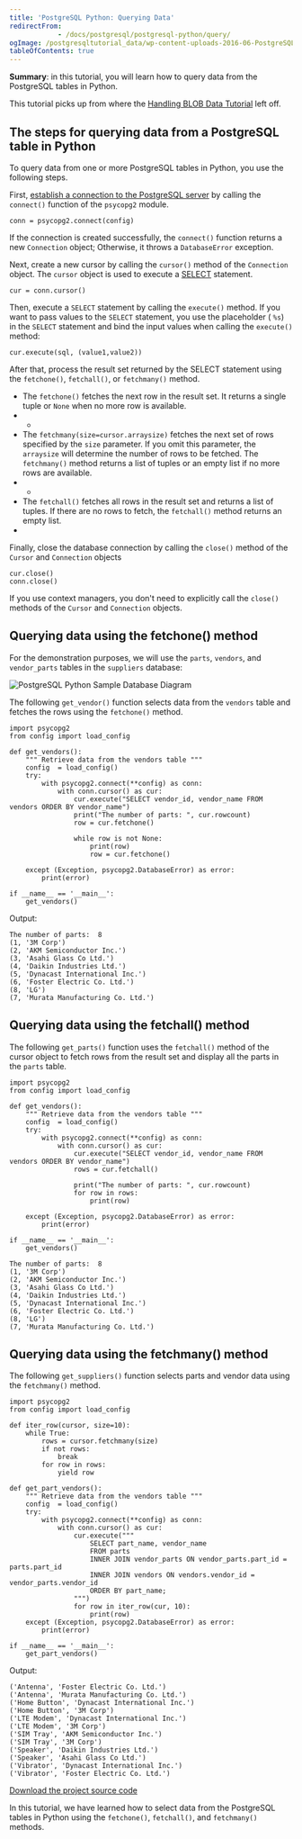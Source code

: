 ```yaml
---
title: 'PostgreSQL Python: Querying Data'
redirectFrom: 
            - /docs/postgresql/postgresql-python/query/
ogImage: /postgresqltutorial_data/wp-content-uploads-2016-06-PostgreSQL-Python-Sample-Database-Diagram.png
tableOfContents: true
---
```


**Summary**: in this tutorial, you will learn how to query data from the PostgreSQL tables in Python.



This tutorial picks up from where the [Handling BLOB Data Tutorial](https://www.postgresqltutorial.com/postgresql-python/blob/) left off.



## The steps for querying data from a PostgreSQL table in Python



To query data from one or more PostgreSQL tables in Python, you use the following steps.



First, [establish a connection to the PostgreSQL server](https://www.postgresqltutorial.com/postgresql-python/connect/) by calling the `connect()` function of the `psycopg2` module.



```
conn = psycopg2.connect(config)
```



If the connection is created successfully, the `connect()` function returns a new `Connection` object; Otherwise, it throws a `DatabaseError` exception.



Next, create a new cursor by calling the `cursor()` method of the `Connection` object. The `cursor` object is used to execute a [SELECT](/docs/postgresql/postgresql-select) statement.



```
cur = conn.cursor()
```



Then, execute a `SELECT` statement by calling the `execute()` method. If you want to pass values to the `SELECT` statement, you use the placeholder ( `%s`) in the `SELECT` statement and bind the input values when calling the `execute()` method:



```
cur.execute(sql, (value1,value2))
```



After that, process the result set returned by the SELECT statement using the `fetchone()`, `fetchall()`, or `fetchmany()` method.



- The `fetchone()` fetches the next row in the result set. It returns a single tuple or `None` when no more row is available.
- -
- The `fetchmany(size=cursor.arraysize)` fetches the next set of rows specified by the `size` parameter. If you omit this parameter, the `arraysize` will determine the number of rows to be fetched. The `fetchmany()` method returns a list of tuples or an empty list if no more rows are available.
- -
- The `fetchall()` fetches all rows in the result set and returns a list of tuples. If there are no rows to fetch, the `fetchall()` method returns an empty list.
- 


Finally, close the database connection by calling the `close()` method of the `Cursor` and `Connection` objects



```
cur.close()
conn.close()
```



If you use context managers, you don't need to explicitly call the `close()` methods of the `Cursor` and `Connection` objects.



## Querying data using the fetchone() method



For the demonstration purposes, we will use the `parts`, `vendors`, and `vendor_parts` tables in the `suppliers` database:



![PostgreSQL Python Sample Database Diagram](/postgresqltutorial_data/wp-content-uploads-2016-06-PostgreSQL-Python-Sample-Database-Diagram.png)



The following `get_vendor()` function selects data from the `vendors` table and fetches the rows using the `fetchone()` method.



```
import psycopg2
from config import load_config

def get_vendors():
    """ Retrieve data from the vendors table """
    config  = load_config()
    try:
        with psycopg2.connect(**config) as conn:
            with conn.cursor() as cur:
                cur.execute("SELECT vendor_id, vendor_name FROM vendors ORDER BY vendor_name")
                print("The number of parts: ", cur.rowcount)
                row = cur.fetchone()

                while row is not None:
                    print(row)
                    row = cur.fetchone()

    except (Exception, psycopg2.DatabaseError) as error:
        print(error)

if __name__ == '__main__':
    get_vendors()
```



Output:



```
The number of parts:  8
(1, '3M Corp')
(2, 'AKM Semiconductor Inc.')
(3, 'Asahi Glass Co Ltd.')
(4, 'Daikin Industries Ltd.')
(5, 'Dynacast International Inc.')
(6, 'Foster Electric Co. Ltd.')
(8, 'LG')
(7, 'Murata Manufacturing Co. Ltd.')
```



## Querying data using the fetchall() method



The following `get_parts()` function uses the `fetchall()` method of the cursor object to fetch rows from the result set and display all the parts in the `parts` table.



```
import psycopg2
from config import load_config

def get_vendors():
    """ Retrieve data from the vendors table """
    config  = load_config()
    try:
        with psycopg2.connect(**config) as conn:
            with conn.cursor() as cur:
                cur.execute("SELECT vendor_id, vendor_name FROM vendors ORDER BY vendor_name")
                rows = cur.fetchall()

                print("The number of parts: ", cur.rowcount)
                for row in rows:
                    print(row)

    except (Exception, psycopg2.DatabaseError) as error:
        print(error)

if __name__ == '__main__':
    get_vendors()
```



```
The number of parts:  8
(1, '3M Corp')
(2, 'AKM Semiconductor Inc.')
(3, 'Asahi Glass Co Ltd.')
(4, 'Daikin Industries Ltd.')
(5, 'Dynacast International Inc.')
(6, 'Foster Electric Co. Ltd.')
(8, 'LG')
(7, 'Murata Manufacturing Co. Ltd.')
```



## Querying data using the fetchmany() method



The following `get_suppliers()` function selects parts and vendor data using the `fetchmany()` method.



```
import psycopg2
from config import load_config

def iter_row(cursor, size=10):
    while True:
        rows = cursor.fetchmany(size)
        if not rows:
            break
        for row in rows:
            yield row

def get_part_vendors():
    """ Retrieve data from the vendors table """
    config  = load_config()
    try:
        with psycopg2.connect(**config) as conn:
            with conn.cursor() as cur:
                cur.execute("""
                    SELECT part_name, vendor_name
                    FROM parts
                    INNER JOIN vendor_parts ON vendor_parts.part_id = parts.part_id
                    INNER JOIN vendors ON vendors.vendor_id = vendor_parts.vendor_id
                    ORDER BY part_name;
                """)
                for row in iter_row(cur, 10):
                    print(row)
    except (Exception, psycopg2.DatabaseError) as error:
        print(error)

if __name__ == '__main__':
    get_part_vendors()
```



Output:



```
('Antenna', 'Foster Electric Co. Ltd.')
('Antenna', 'Murata Manufacturing Co. Ltd.')
('Home Button', 'Dynacast International Inc.')
('Home Button', '3M Corp')
('LTE Modem', 'Dynacast International Inc.')
('LTE Modem', '3M Corp')
('SIM Tray', 'AKM Semiconductor Inc.')
('SIM Tray', '3M Corp')
('Speaker', 'Daikin Industries Ltd.')
('Speaker', 'Asahi Glass Co Ltd.')
('Vibrator', 'Dynacast International Inc.')
('Vibrator', 'Foster Electric Co. Ltd.')
```



[Download the project source code](https://www.postgresqltutorial.com/wp-content/uploads/2024/01/query.zip)



In this tutorial, we have learned how to select data from the PostgreSQL tables in Python using the `fetchone()`, `fetchall()`, and `fetchmany()` methods.

